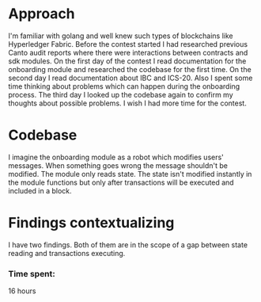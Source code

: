 # Approach
I'm familiar with golang and well knew such types of blockchains like Hyperledger Fabric.
Before the contest started I had researched previous Canto audit reports where there were interactions between contracts and sdk modules.
On the first day of the contest I read documentation for the onboarding module and researched the codebase for the first time.
On the second day I read documentation about IBC and ICS-20. Also I spent some time thinking about problems which can happen during the onboarding process.
The third day I looked up the codebase again to confirm my thoughts about possible problems. 
I wish I had more time for the contest.
# Codebase
I imagine the onboarding module as a robot which modifies users' messages. When something goes wrong the message shouldn't be modified. The module only reads state. The state isn't modified instantly in the module functions but only after transactions will be executed and included in a block.
# Findings contextualizing
I have two findings. Both of them are in the scope of a gap between state reading and transactions executing.
 

### Time spent:
16 hours